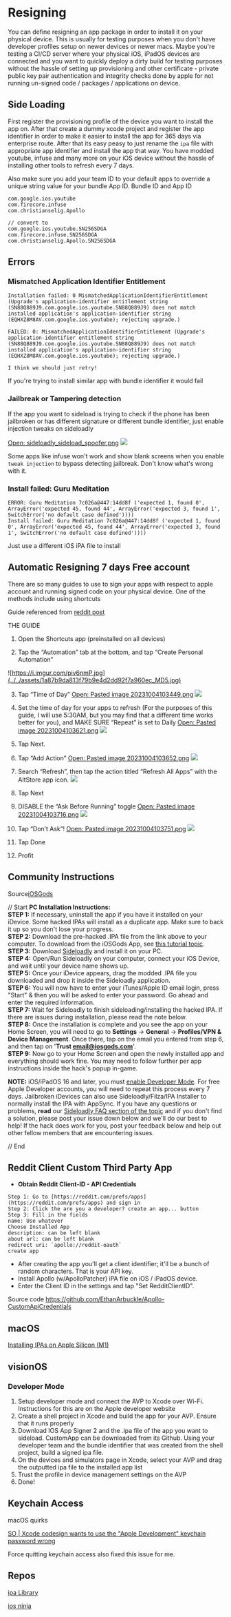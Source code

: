 
# Resigning

You can define resigning an app package in order to install it on your physical device. This is usually for testing purposes when you don't have developer profiles setup on newer devices or newer macs. Maybe you're testing a CI/CD server where your physical iOS, iPadOS devices are connected and you want to quickly deploy a dirty build for testing purposes without the hassle of setting up provisioning and other certificate - private public key pair authentication and integrity checks done by apple for not running un-signed code / packages / applications on device.


## Side Loading

First register the provisioning profile of the device you want to install the app on.
After that create a dummy xcode project and register the app identifier in order to make it easier to install the app for 365 days via enterprise route.
After that its easy peasy to just rename the `ipa` file with appropriate app identifier and install the app that way.
You have modded youtube, infuse and many more on your iOS device without the hassle of installing other tools to refresh every 7 days.

Also make sure you add your team ID to your default apps to override a unique string value for your bundle App ID.
Bundle ID and App ID

```text
com.google.ios.youtube
com.firecore.infuse
com.christianselig.Apollo

// convert to
com.google.ios.youtube.SN256SDGA
com.firecore.infuse.SN256SDGA
com.christianselig.Apollo.SN256SDGA
```


## Errors


### Mismatched Application Identifier Entitlement
```log
Installation failed: 0 MismatchedApplicationIdentifierEntitlement (Upgrade's application-identifier entitlement string (SN88Q889J9.com.google.ios.youtube.SN88Q889J9) does not match installed application's application-identifier string (EQHXZ8M8AV.com.google.ios.youtube); rejecting upgrade.)

FAILED: 0: MismatchedApplicationIdentifierEntitlement (Upgrade's application-identifier entitlement string (SN88Q889J9.com.google.ios.youtube.SN88Q889J9) does not match installed application's application-identifier string (EQHXZ8M8AV.com.google.ios.youtube); rejecting upgrade.)

I think we should just retry!
```

If you're trying to install similar app with bundle identifier it would fail

### Jailbreak or Tampering detection 

If the app you want to sideload is trying to check if the phone has been jailbroken or has different signature or different bundle identifier, just enable injection tweaks on sideloadly

[Open: sideloadly_sideload_spoofer.png](../../assets/2a7043566214d95f4da9e448fc3fc385_MD5.png)
![](../../assets/2a7043566214d95f4da9e448fc3fc385_MD5.png)

Some apps like infuse won't work and show blank screens when you enable `tweak injection` to bypass detecting jailbreak.
Don't know what's wrong with it.
### Install failed: Guru Meditation

```error
ERROR: Guru Meditation 7c026a@447:14dd8f ('expected 1, found 0', ArrayError('expected 45, found 44', ArrayError('expected 3, found 1', SwitchError('no default case defined'))))
Install failed: Guru Meditation 7c026a@447:14dd8f ('expected 1, found 0', ArrayError('expected 45, found 44', ArrayError('expected 3, found 1', SwitchError('no default case defined'))))
```

Just use a different iOS iPA file to install

## Automatic Resigning 7 days Free account

There are so many guides to use to sign your apps with respect to apple account and running signed code on your physical device. 
One of the methods include using shortcuts 

Guide referenced from  [reddit post](https://www.reddit.com/r/AltStore/comments/15b6w4b/automate_daily_resigning_the_guide/)

THE GUIDE

1. Open the Shortcuts app (preinstalled on all devices)
    
2. Tap the “Automation” tab at the bottom, and tap “Create Personal Automation”

![https://i.imgur.com/piv6nmP.jpg](../../assets/1a87b9da813f79b9e4d2dd92f7a960ec_MD5.jpg)
[](https://i.imgur.com/piv6nmP.jpg)
    
3. Tap “Time of Day”
[Open: Pasted image 20231004103449.png](../../assets/7b17a8d3aaecce89fea9939417bffd9b_MD5.png)
![](../../assets/7b17a8d3aaecce89fea9939417bffd9b_MD5.png)
    
4. Set the time of day for your apps to refresh (For the purposes of this guide, I will use 5:30AM, but you may find that a different time works better for you), and MAKE SURE “Repeat” is set to Daily 
[Open: Pasted image 20231004103621.png](../../assets/85b04c0bb815805984095c388cfbd4a9_MD5.png)
![](../../assets/85b04c0bb815805984095c388cfbd4a9_MD5.png)
    
5. Tap Next.
    
6. Tap “Add Action” [Open: Pasted image 20231004103652.png](../../assets/c73ad784778bd591c2b37e95372e6f7c_MD5.png)
![](../../assets/c73ad784778bd591c2b37e95372e6f7c_MD5.png)
    
7. Search “Refresh”, then tap the action titled “Refresh All Apps” with the AltStore app icon. ![](Pasted%20image%2020231004103704.png)
    
8. Tap Next
    
9. DISABLE the “Ask Before Running” toggle [Open: Pasted image 20231004103716.png](../../assets/9016298270586fbb93524365fd6e007e_MD5.png)
![](../../assets/9016298270586fbb93524365fd6e007e_MD5.png)
    
10. Tap “Don’t Ask”! [Open: Pasted image 20231004103751.png](../../assets/ad8b17a8d57aeb3e30e3eebab144f1cf_MD5.png)
![](../../assets/ad8b17a8d57aeb3e30e3eebab144f1cf_MD5.png)
    
11. Tap Done
    
12. Profit






## Community Instructions


Source[iOSGods](https://iosgods.com)

// Start
**PC Installation Instructions:**  
**STEP 1:** If necessary, uninstall the app if you have it installed on your iDevice. Some hacked IPAs will install as a duplicate app. Make sure to back it up so you don't lose your progress.  
**STEP 2:** Download the pre-hacked .IPA file from the link above to your computer. To download from the iOSGods App, see [this tutorial topic](https://iosgods.com/topic/93697-installing-apps-from-the-iosgods-app-using-sideloadlycydia-impactor-on-your-pc/?do=findComment&comment=2881754).  
**STEP 3:** Download [Sideloadly](https://iosgods.com/topic/130167-introducing-sideloadly-working-cydia-impactor-alternative/) and install it on your PC.  
**STEP 4:** Open/Run Sideloadly on your computer, connect your iOS Device, and wait until your device name shows up.  
**STEP 5:** Once your iDevice appears, drag the modded .IPA file you downloaded and drop it inside the Sideloadly application.  
**STEP 6:** You will now have to enter your iTunes/Apple ID email login, press "Start" & then you will be asked to enter your password. Go ahead and enter the required information.  
**STEP 7:** Wait for Sideloadly to finish sideloading/installing the hacked IPA. If there are issues during installation, please read the note below.  
**STEP 8:** Once the installation is complete and you see the app on your Home Screen, you will need to go to **Settings** -> **General** -> **Profiles/VPN & Device Management**. Once there, tap on the email you entered from step 6, and then tap on '**Trust email@iosgods.com**'.  
**STEP 9:** Now go to your Home Screen and open the newly installed app and everything should work fine. You may need to follow further per app instructions inside the hack's popup in-game.  
  
**NOTE:** iOS/iPadOS 16 and later, you must [enable Developer Mode](https://iosgods.com/topic/161257-ios-16-developer-mode-what-is-it-how-to-enable/?do=findComment&comment=5163793). For free Apple Developer accounts, you will need to repeat this process every 7 days. Jailbroken iDevices can also use Sideloadly/Filza/IPA Installer to normally install the IPA with AppSync. If you have any questions or problems, **read** our [Sideloadly FAQ section of the topic](https://iosgods.com/topic/130167-windowsmacos-introducing-sideloadly-working-cydia-impactor-alternative/?do=findComment&comment=4107220) and if you don't find a solution, please post your issue down below and we'll do our best to help! If the hack does work for you, post your feedback below and help out other fellow members that are encountering issues.

// End

## Reddit Client Custom Third Party App

-  **Obtain Reddit Client-ID - API Credentials**
```steps
Step 1: Go to [https://reddit.com/prefs/apps](https://reddit.com/prefs/apps) and sign in
Step 2: Click the are you a developer? create an app... button
Step 3: Fill in the fields
name: Use whatever
Choose Installed App
description: can be left blank
about url: can be left blank
redirect uri: `apollo://reddit-oauth`
create app
```

- After creating the app you'll get a client identifier; it'll be a bunch of random characters. That is your API key.
- Install Apollo (w/ApolloPatcher) iPA file on iOS / iPadOS device.
- Enter the Client ID in the settings and tap "Set RedditClientID".

Source code
https://github.com/EthanArbuckle/Apollo-CustomApiCredentials

## macOS

[Installing IPAs on Apple Silicon (M1)](https://gist.github.com/Dids/c43fc68677e1a3cc215d88a74e26d05e)


## visionOS

### Developer Mode

1. Setup developer mode and connect the AVP to Xcode over Wi-Fi. Instructions for this are on the Apple developer website
2. Create a shell project in Xcode and build the app for your AVP. Ensure that it runs properly
3. Download IOS App Signer 2 and the .ipa file of the app you want to sideload. CustomApp can be downloaded from its Github. Using your developer team and the bundle identifier that was created from the shell project, build a signed ipa file.
4. On the devices and simulators page in Xcode, select your AVP and drag the outputted ipa file to the installed app list
5. Trust the profile in device management settings on the AVP
6. Done!


## Keychain Access

macOS quirks

[SO | Xcode codesign wants to use the "Apple Development" keychain password wrong](https://stackoverflow.com/questions/71639924/xcode-codesign-wants-to-use-the-apple-development-keychain-password-wrong)

Force quitting keychain access also fixed this issue for me.


## Repos

[ipa Library](https://ipalibrary.net/ipa-library-apps/)

[ios ninja](https://iosninja.io/ipa-library-ios)